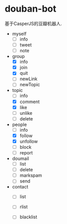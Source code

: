 douban-bot
==========

基于CasperJS的豆瓣机器人.

- myself
    - [ ] info
    - [ ] tweet
    - [ ] note
- group
    - [x] info
    - [x] join
    - [x] quit
    - [ ] newLink
    - [ ] newTopic
- topic
    - [ ] info
    - [x] comment
    - [x] like
    - [ ] unlike
    - [ ] delete
- people
    - [ ] info
    - [x] follow
    - [x] unfollow
    - [ ] block
    - [ ] report
- doumail
    - [ ] list
    - [ ] delete
    - [ ] markspam
    - [ ] send
- contact
    - [ ] list
    - [ ] rlist
    - [ ] blacklist

